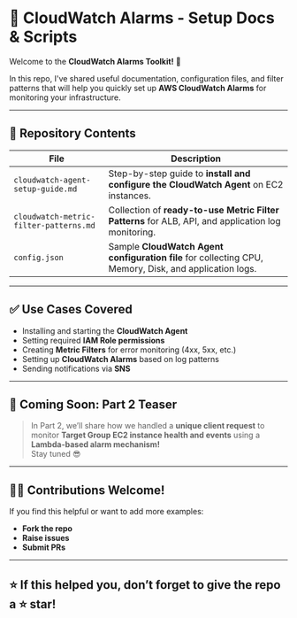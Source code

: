 # 🚨 CloudWatch Alarms - Setup Docs & Scripts

Welcome to the **CloudWatch Alarms Toolkit!** 🎉  

In this repo, I've shared useful documentation, configuration files, and filter patterns that will help you quickly set up **AWS CloudWatch Alarms** for monitoring your infrastructure.

---

## 📂 Repository Contents

| File | Description |
|---- | ---- |
| `cloudwatch-agent-setup-guide.md` | Step-by-step guide to **install and configure the CloudWatch Agent** on EC2 instances. |
| `cloudwatch-metric-filter-patterns.md` | Collection of **ready-to-use Metric Filter Patterns** for ALB, API, and application log monitoring. |
| `config.json` | Sample **CloudWatch Agent configuration file** for collecting CPU, Memory, Disk, and application logs. |

---

## ✅ Use Cases Covered

- Installing and starting the **CloudWatch Agent**
- Setting required **IAM Role permissions**
- Creating **Metric Filters** for error monitoring (4xx, 5xx, etc.)
- Setting up **CloudWatch Alarms** based on log patterns
- Sending notifications via **SNS**

---

## 🚀 Coming Soon: Part 2 Teaser

> In Part 2, we’ll share how we handled a **unique client request** to monitor **Target Group EC2 instance health and events** using a **Lambda-based alarm mechanism!**  
Stay tuned 😎

---

## 👨‍💻 Contributions Welcome!

If you find this helpful or want to add more examples:  
- **Fork the repo**  
- **Raise issues**  
- **Submit PRs**

---

## ⭐ If this helped you, don’t forget to give the repo a ⭐ star!

